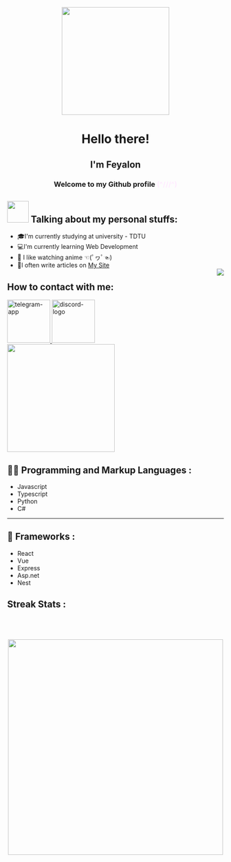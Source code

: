 <div class="Welcomeblock" align="center">
      <div id="header" align="center">
        <img
          src="https://media3.giphy.com/media/N3NGMfgLLviTymncX1/giphy.gif?cid=ecf05e47d32xz99pv9zd4b2wkb3neyrz2sd7wdmgsqk4pimm&ep=v1_gifs_search&rid=giphy.gif&ct=g"
          width="250"
        />
      </div>
      <h1>Hello there!</h1>
      <h2>I'm Feyalon</h2>
      <h3>
        Welcome to my Github profile
        <span style="color: rgb(255, 235, 255)">(^///^)</span>
      </h3>
    </div>
    <h2><img src="https://media4.giphy.com/media/bjE9JbNSckM0w/giphy.gif?cid=ecf05e47vjo4lc7s4k4rgl66l4phgym4f9vttxpb48kwrrcb&ep=v1_stickers_search&rid=giphy.gif&ct=s" width="50" /> Talking about my personal stuffs:</h2>
    <ul>
      <li>🎓I'm currently studying at university - TDTU</li>
      <li>💻I'm currently learning Web Development</li>
      <li>🗾 I like watching anime ☜(ﾟヮﾟ☜)</li>
      <li>
        📝I often write articles on
        <a target="_blank" href="https://feyalonbl.vercel.app/">My Site</a>
        <br />
      </li>
      <img align="right" sizes="200px" src="https://media2.giphy.com/media/T3cG4taxiqAOZ7JzoE/giphy.gif?cid=ecf05e4751lrnscjyx9qwto0ci4nucp5lexw4jfeju9jnhnv&ep=v1_gifs_related&rid=giphy.gif&ct=g" />
    </ul>
    </div>
    <h2></h2>
    <h2>How to contact with me: </h2>
    <div>
      <a href="https://t.me/FeyaLon">
        <img width="100" height="100" src="https://img.icons8.com/clouds/100/telegram-app.png" alt="telegram-app"/>
      </a>
      <a href="https://discord.com/users/1003349767323123893/">
        <img width="100" height="100" src="https://img.icons8.com/clouds/100/discord-logo.png" alt="discord-logo"/>
      </a>
    </div>
    <div>
        <div>
            <img src="https://media2.giphy.com/media/unxCGmTuBvwo2djRLA/giphy.gif?  cid=ecf05e472w1dszzzxl98mqab07z0k256l669hmwb9yhk6wzo&ep=v1_gifs_search&rid=giphy.gif&ct=g" alt="" width="250">
        </div>
      <h2>👨‍💻 Programming and Markup Languages :</h2>
      <ul>
        <li>Javascript</li>
        <li>Typescript</li>
        <li>Python</li>
        <li>C#</li>
      </ul>
      <hr />
      <h2>🧰 Frameworks :</h2>
      <ul>
        <li>React</li>
        <li>Vue</li>
        <li>Express</li>
        <li>Asp.net</li>
        <li>Nest</li>
      </ul>
      <h2></h2>
    </div>
    <h2>Streak Stats :</h2>
      <div>
        <img
          src="https://github-readme-streak-stats.herokuapp.com/?user=feyalon"
          alt=""
        />
      </div>
      <br />
      <div>
        <img src="https://media2.giphy.com/media/13FrpeVH09Zrb2/giphy.gif?cid=ecf05e47plb6mw5orx3s5pzwkp61dc0mcfp9jfgevgy73xsm&ep=v1_gifs_search&rid=giphy.gif&ct=g" sizes="200" alt="">
      </div>
      <br>
      <div>
        <img
          src="https://github-readme-stats.vercel.app/api/top-langs/?username=feyalon"
          alt=""
        />
      </div>
      <br />
      <div align="center">
            <img src="https://media4.giphy.com/media/7zJgqvSbjBH2M/giphy.gif?cid=ecf05e47j0ojt4unjl6jltyfauklly2ij4owro4axvycum9t&ep=v1_stickers_search&rid=giphy.gif&ct=s" width="500" />
      </div>
